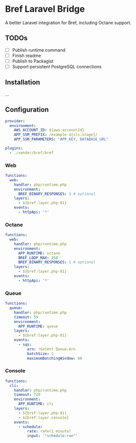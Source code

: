 # Bref Laravel Bridge

A better Laravel integration for Bref, including Octane support.

## TODOs

- [ ] Publish runtime command
- [ ] Finish readme
- [ ] Publish to Packagist
- [ ] Support persistent PostgreSQL connections

## Installation

...

## Configuration

```yml
provider:
  environment:
    AWS_ACCOUNT_ID: ${aws:accountId}
    APP_SSM_PREFIX: /example-${sls:stage}/
    APP_SSM_PARAMETERS: "APP_KEY, DATABASE_URL"

plugins:
  - ./vendor/bref/bref  
```

### Web

```yml
functions:
  web:
    handler: php/runtime.php
    environment:
      BREF_BINARY_RESPONSES: 1 # optional
    layers:
      - ${bref:layer.php-81}
    events:
      - httpApi: '*'
```

### Octane
```yml
functions:
  web:
    handler: php/runtime.php
    environment:
      APP_RUNTIME: octane
      BREF_LOOP_MAX: 250
      BREF_BINARY_RESPONSES: 1 # optional
    layers:
      - ${bref:layer.php-81}
    events:
      - httpApi: '*'
```

### Queue

```yml
functions:
  queue:
    handler: php/runtime.php
    timeout: 59
    environment:
      APP_RUNTIME: queue
    layers:
      - ${bref:layer.php-81}
    events:
      - sqs:
          arn: !GetAtt Queue.Arn
          batchSize: 1
          maximumBatchingWindow: 60
```

### Console

```yml
functions:
  cli:
    handler: php/runtime.php
    timeout: 720
    environment:
      APP_RUNTIME: cli
    layers:
      - ${bref:layer.php-81}
      - ${bref:layer.console}
    events:
      - schedule:
          rate: rate(1 minute)
          input: '"schedule:run"'
```
